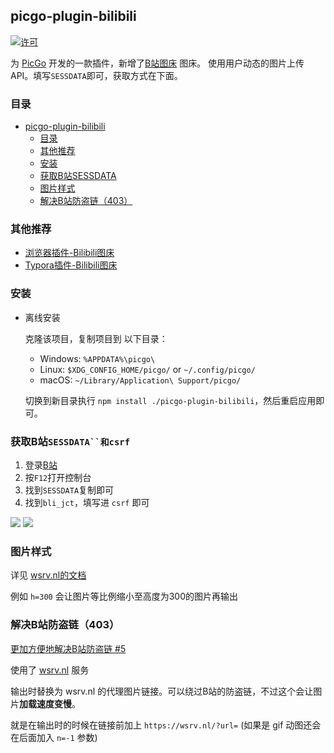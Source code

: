 ## picgo-plugin-bilibili

[![许可](https://img.shields.io/badge/license-mit-brightgreen.svg)](License)

为 [PicGo](https://github.com/Molunerfinn/PicGo) 开发的一款插件，新增了[B站图床](https://bilibili.com/) 图床。
使用用户动态的图片上传API。填写`SESSDATA`即可，获取方式在下面。

### 目录
- [picgo-plugin-bilibili](#picgo-plugin-bilibili)
  - [目录](#目录)
  - [其他推荐](#其他推荐)
  - [安装](#安装)
  - [获取B站SESSDATA](#获取b站sessdata)
  - [图片样式](#图片样式)
  - [解决B站防盗链（403）](#解决b站防盗链403)

### 其他推荐
- [浏览器插件-Bilibili图床](https://github.com/xlzy520/bilibili-img-uploader)
- [Typora插件-Bilibili图床](https://github.com/xlzy520/typora-plugin-bilibili)

### 安装

- 离线安装

  克隆该项目，复制项目到 以下目录：
    - Windows: `%APPDATA%\picgo\`
    - Linux: `$XDG_CONFIG_HOME/picgo/` or `~/.config/picgo/`
    - macOS: `~/Library/Application\ Support/picgo/`

  切换到新目录执行 `npm install ./picgo-plugin-bilibili`，然后重启应用即可。

### 获取B站`SESSDATA``和csrf`

1. 登录[B站](https://www.bilibili.com/)
2. 按`F12`打开控制台
3. 找到`SESSDATA`复制即可
4. 找到`bli_jct`，填写进 `csrf` 即可

![](https://wsrv.nl/?url=https://article.biliimg.com/bfs/article/f8dacc0a76081764c07c1d40968e7423a970b89d.png)
![](https://wsrv.nl/?url=https://article.biliimg.com/bfs/article/9e0d900ffe53f2461e298af93a9390aaf6240df1.png)

### 图片样式
详见 [wsrv.nl的文档](https://wsrv.nl/docs/)

例如 `h=300` 会让图片等比例缩小至高度为300的图片再输出

### 解决B站防盗链（403）

[更加方便地解决B站防盗链 #5](https://github.com/xlzy520/picgo-plugin-bilibili/issues/5)

使用了 [wsrv.nl](https://wsrv.nl/) 服务

输出时替换为 wsrv.nl 的代理图片链接。可以绕过B站的防盗链，不过这个会让图片**加载速度变慢**。

就是在输出时的时候在链接前加上 `https://wsrv.nl/?url=` (如果是 gif 动图还会在后面加入 `n=-1` 参数)